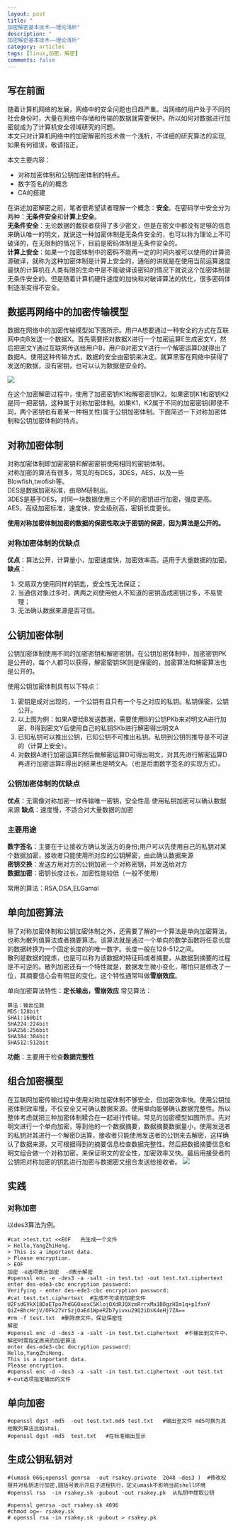 ```yaml
---
layout: post
title: "
加密解密基本技术——理论浅析"
description: "
加密解密基本技术——理论浅析"
category: articles
tags: [linux,加密，解密]
comments: false
---
```


## 写在前面

随着计算机网络的发展，网络中的安全问题也日趋严重。当网络的用户处于不同的社会身份时，大量在网络中存储和传输的数据就需要保护。所以如何对数据进行加密就成为了计算机安全领域研究的问题。<br/>
本文只对计算机网络中的加密解密的技术做一个浅析，不详细的研究算法的实现,如果有何错误，敬请指正。

本文主要内容：
+ 对称加密体制和公钥加密体制的特点。
+ 数字签名的的概念
+ CA的搭建

在讲述加密解密之前，笔者很希望读者理解一个概念：**安全**。在密码学中安全分为两种：**无条件安全**和**计算上安全**。<br/>
**无条件安全**：无论数据的截获者获得了多少密文，但是在密文中都没有足够的信息来确认唯一的明文，就说这一种加密体制是无条件安全的，也可以称为理论上不可破译的，在无限制的情况下，目前是密码体制是无条件安全的。<br/>
**计算上安全**：如果一个加密体制中的密码不能再一定的时间内被可以使用的计算资源破译，就称为这种加密体制是计算上安全的，通俗的讲就是在使用当前运算速度最快的计算机在人类有限的生命中是不能破译该密码的情况下就说这个加密体制是无条件安全的。但是随着计算机硬件速度的加快和对破译算法的优化，很多密码体制逐渐变得不安全。

## 数据再网络中的加密传输模型

数据在网络中的加密传输模型如下图所示。用户A想要通过一种安全的方式在互联网中向B发送一个数据X。首先需要把对数据X进行一个加密运算E生成密文Y，然后把密文Y通过互联网传送给用户B，用户B对密文Y进行一个解密运算D就得出了数据A。使用这种传输方式，数据的安全由密钥来决定。就算黑客在网络中获得了发送的数据，没有密钥，也可以认为数据是安全的。

 <img src="http://ot9scj6tc.bkt.clouddn.com/Encryption-decryption.png" />

在这个加密解密过程中，使用了加密密钥K1和解密密钥K2。如果密钥K1和密钥K2是同一把密钥，这种属于对称加密体制。如果K1，K2属于不同的加密密钥(即使不同，两个密钥也有着某一种相关性)属于公钥加密体制。下面简述一下对称加密体制和公钥加密体制的特点。

## 对称加密体制

对称加密体制即加密密钥和解密密钥使用相同的密钥体制。<br/>
对称加密的算法有很多，常见的有DES，3DES，AES，以及一些Blowfish,twofish等。<br/>
DES是数据加密标准，由IBM研制出。<br/>
3DES是基于DES，对同一块数据使用三个不同的密钥进行加密，强度更高。<br/>
AES，高级加密标准，速度快，安全级别高，密钥长度更长。<br/>

**使用对称加密体制加密的数据的保密性取决于密钥的保密，因为算法是公开的。**

### 对称加密体制的优缺点

**优点**：算法公开，计算量小，加密速度快，加密效率高。适用于大量数据的加密。<br/>
**缺点**：

1. 交易双方使用同样的钥匙，安全性无法保证；
2. 当通信对象过多时，两两之间使用他人不知道的密钥造成密钥过多，不易管理；
3. 无法确认数据来源是否可信。

## 公钥加密体制
公钥加密体制使用不同的加密密钥和解密密钥。在公钥加密体制中，加密密钥PK是公开的，每个人都可以获得，解密密钥SK则是保密的，加密算法和解密算法也是公开的。

使用公钥加密体制具有以下特点：
1. 密钥是成对出现的，一个公钥有且只有一个与之对应的私钥。私钥保密，公钥公开。
2. 以上图为例：如果A要给B发送数据，需要使用B的公钥PKb来对明文A进行加密，B得到密文Y后使用自己的私钥SKb进行解密得出明文A
3. 已知私钥可以推出公钥，已知公钥不可推出私钥。私钥到公钥的推导是不可逆的（计算上安全）。
4. 对数据A进行加密运算E然后做解密运算D可得出明文，对其先进行解密运算D再进行加密运算E得出的结果也是明文A。（也是后面数字签名的实现方式）。

### 公钥加密体制的优缺点

**优点**：无需像对称加密一样传输唯一密钥，安全性高
	使用私钥加密可以确认数据来源
**缺点**：速度慢，不适合对大量数据的加密

### 主要用途

**数字签名**：主要在于让接收方确认发送方的身份;用户可以先使用自己的私钥对某个数据加密，接收者只能使用所对应的公钥解密，由此确认数据来源<br/>
**密钥交换**：发送方用对方的公钥加密一个对称密钥，并发送给对方<br/>
**数据加密**：密钥长度过长，加密性能较低（一般不使用）

常用的算法：RSA,DSA,ELGamal


## 单向加密算法

除了对称加密体制和公钥加密体制之外，还需要了解的一个算法是单向加密算法，也称为散列值算法或者摘要算法。该算法就是通过一个单向的数学函数将任意长度的数据转换为一个固定长度的的唯一数字。长度一般在128-512之间。<br/>
散列是数据的提炼，也是可以称为该数据的特征码或者摘要，从数据到摘要的过程是不可逆的。散列加密还有一个特性就是，数据发生微小变化，哪怕只是修改了一位，其摘要信心会有明显的变化。这个特性通常叫做**雪崩效应**。

单向加密算法特性：**定长输出，雪崩效应**
常见算法：

	算法：输出位数
	MD5:128bit
	SHA1:160bit
	SHA224:224bit
	SHA256:256bit
	SHA384:384bit
	SHA512:512bit

**功能**：主要用于检查**数据完整性**

## 组合加密模型

在互联网加密传输过程中使用对称加密体制不够安全，但加密效率快。使用公钥加密体制效率慢，不仅安全又可确认数据来源。使用单向能够确认数据完整性。所以整体考虑就把三种加密体制糅合在一起进行传输。常见的加密模型如图所示。先对明文进行一个单向加密，等到他的一个数据摘要，数据摘要数据量小，使用发送者的私钥对其进行一个解密D运算，接收者只能使用发送者的公钥来去解密，这样确认了数据来源，又可根据得到的摘要信息检查数据完整性。然后把数据摘要信息和明文组合做一个对称加密，来保证明文的安全性，加密效率又快。最后用接受者的公钥把对称加密的钥匙进行加密与数据密文组合发送给接收者。
 <img src="http://ot9scj6tc.bkt.clouddn.com/Encryption-decryption-1.png"  />

## 实践

### 对称加密
以des3算法为例。

	#cat >test.txt <<EOF   先生成一个文件
	> Hello,YangZhiHeng.
	> This is a important data.
	> Please encryption.
	> EOF
	加密 -e选项表示加密  -d表示解密 
	#openssl enc -e -des3 -a -salt -in test.txt -out test.txt.ciphertext   
	enter des-ede3-cbc encryption password:
	Verifying - enter des-ede3-cbc encryption password:
	#cat test.txt.ciphertext  #生成不可读的加密文件
	U2FsdGVkX18DaETpo7hdGGOxexC5KlojOXdRJQXzmRrrxMa1B0gzHIm1q+p1fxnY
	QiZ+BhcHrjV/OFk27VrSzjOaEd1WpeRZb7yivxu29Q2iDsK4eHj7ZA==
	#rm -f test.txt  #删除原文件，保证保密性   
	解密
	#openssl enc -d -des3 -a -salt -in test.txt.ciphertext  #不输出到文件中，解密时需指定原来的加密算法
	enter des-ede3-cbc decryption password:
	Hello,YangZhiHeng.
	This is a important data.
	Please encryption.
	#openssl enc -d -des3 -a -salt -in test.txt.ciphertext -out test.txt  #-out选项指定输出的文件

## 单向加密

	#openssl dgst -md5  -out test.txt.md5 test.txt   #输出至文件 md5可换为其他散列算法比如sha1. 
	#openssl dgst -md5  test.txt   #在标准输出显示 

## 生成公钥私钥对

	#(umask 066;openssl genrsa  -out rsakey.private  2048 –des3 )  #修改权限并对私钥进行加密,圆括号表示开启子进程执行，定义umask不影响当前shell环境
	#openssl rsa  -in rsakey.sk -pubout -out rsakey.pk  从私钥中提取公钥
	
	#openssl genrsa -out rsakey.sk 4096
	#chmod og=- rsakey.sk
	# openssl rsa -in rsakey.sk -pubout > rsakey.pk